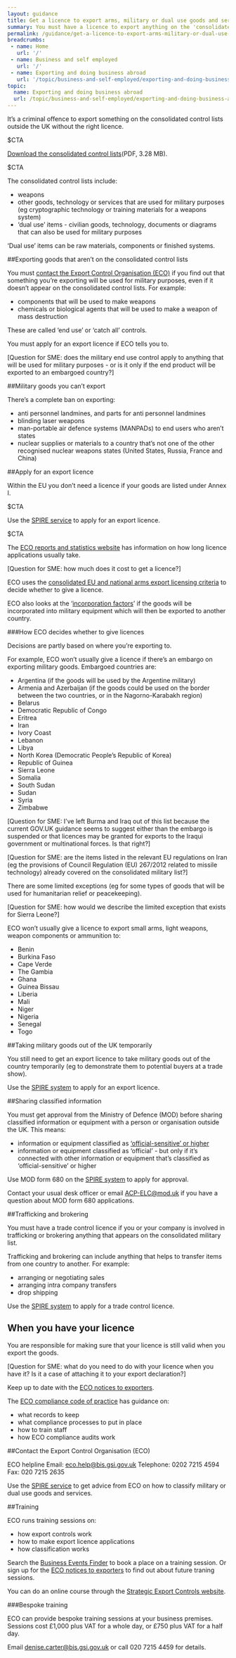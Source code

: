 ```yaml
---
layout: guidance
title: Get a licence to export arms, military or dual use goods and services
summary: You must have a licence to export anything on the 'consolidated contol lists' of strategic military and dual use items.
permalink: /guidance/get-a-licence-to-export-arms-military-or-dual-use-goods-and-services.html
breadcrumbs:
 - name: Home
   url: '/'
 - name: Business and self employed
   url: '/'
 - name: Exporting and doing business abroad
   url: '/topic/business-and-self-employed/exporting-and-doing-business-abroad.html'  
topic:
  name: Exporting and doing business abroad
  url: /topic/business-and-self-employed/exporting-and-doing-business-abroad.html
---
```

It’s a criminal offence to export something on the consolidated control lists outside the UK without the right licence.

$CTA

[Download the consolidated control lists](/government/uploads/system/uploads/attachment_data/file/488993/controllist20151225.pdf)(PDF, 3.28 MB).

$CTA

The consolidated control lists include:

- weapons
- other goods, technology or services that are used for military purposes (eg cryptographic technology or training materials for a weapons system)
- ‘dual use’ items - civilian goods, technology, documents or diagrams that can also be used for military purposes

‘Dual use’ items can be raw materials, components or finished systems.

##Exporting goods that aren’t on the consolidated control lists

You must [contact the Export Control Organisation (ECO)](https://govuk-import-export.herokuapp.com/guidance/get-a-licence-to-export-arms-military-or-dual-use-goods-and-services.html#contact-the-export-control-organisation-eco) if you find out that something you’re exporting will be used for military purposes, even if it doesn’t appear on the consolidated control lists. For example:

- components that will be used to make weapons
- chemicals or biological agents that will be used to make a weapon of mass destruction

These are called ‘end use’ or ‘catch all’ controls.

You must apply for an export licence if ECO tells you to.

[Question for SME: does the military end use control apply to anything that will be used for military purposes - or is it only if the end product will be exported to an embargoed country?]

##Military goods you can’t export

There’s a complete ban on exporting:

- anti personnel landmines, and parts for anti personnel landmines
- blinding laser weapons
- man-portable air defence systems (MANPADs) to end users who aren’t states
- nuclear supplies or materials to a country that’s not one of the other recognised nuclear weapons states (United States, Russia, France and China)

##Apply for an export licence

Within the EU you don’t need a licence if your goods are listed under Annex I.

$CTA

Use the [SPIRE service](https://www.spire.bis.gov.uk/spire/fox/espire/LOGIN/login) to apply for an export licence.

$CTA

The [ECO reports and statistics website](https://www.exportcontroldb.bis.gov.uk) has information on how long licence applications usually take.

[Question for SME: how much does it cost to get a licence?]

ECO uses the [consolidated EU and national arms export licensing criteria](http://www.publications.parliament.uk/pa/cm201314/cmhansrd/cm140325/wmstext/140325m0001.htm#14032566000018) to decide whether to give a licence.

ECO also looks at the ‘[incorporation factors](http://www.publications.parliament.uk/pa/cm200102/cmhansrd/vo020708/text/20708w01.htm#column_652)’ if the goods will be incorporated into military equipment which will then be exported to another country.

###How ECO decides whether to give licences

Decisions are partly based on where you’re exporting to.

For example, ECO won’t usually give a licence if there’s an embargo on exporting military goods. Embargoed countries are:

- Argentina (if the goods will be used by the Argentine military)
- Armenia and Azerbaijan (if the goods could be used on the border between the two countries, or in the Nagorno-Karabakh region)
- Belarus
- Democratic Republic of Congo
- Eritrea
- Iran
- Ivory Coast
- Lebanon
- Libya
- North Korea (Democratic People’s Republic of Korea)
- Republic of Guinea
- Sierra Leone
- Somalia
- South Sudan
- Sudan
- Syria
- Zimbabwe

[Question for SME: I’ve left Burma and Iraq out of this list because the current GOV.UK guidance seems to suggest either than the embargo is suspended or that licences may be granted for exports to the Iraqui government or multinational forces. Is that right?]

[Question for SME: are the items listed in the relevant EU regulations on Iran (eg the provisions of Council Regulation (EU) 267/2012 related to missile technology) already covered on the consolidated military list?]

There are some limited exceptions (eg for some types of goods that will be used for humanitarian relief or peacekeeping).

[Question for SME: how would we describe the limited exception that exists for Sierra Leone?]

ECO won’t usually give a licence to export small arms, light weapons, weapon components or ammunition to:

- Benin
- Burkina Faso
- Cape Verde
- The Gambia
- Ghana
- Guinea Bissau
- Liberia
- Mali
- Niger
- Nigeria
- Senegal
- Togo

##Taking military goods out of the UK temporarily

You still need to get an export licence to take military goods out of the country temporarily (eg to demonstrate them to potential buyers at a trade show).

Use the [SPIRE system](https://www.spire.bis.gov.uk/spire/fox/espire/LOGIN/login) to apply for an export licence.

##Sharing classified information

You must get approval from the Ministry of Defence (MOD) before sharing classified information or equipment with a person or organisation outside the UK. This means:

- information or equipment classified as [‘official-sensitive’ or higher](/government/publications/government-security-classifications)
- information or equipment classified as ‘official’ - but only if it’s connected with other information or equipment that’s classified as ‘official-sensitive’ or higher

Use MOD form 680 on the [SPIRE system](https://www.spire.bis.gov.uk/spire/fox/espire/LOGIN/login) to apply for approval.

Contact your usual desk officer or email <ACP-ELC@mod.uk> if you have a question about MOD form 680 applications.

##Trafficking and brokering

You must have a trade control licence if you or your company is involved in trafficking or brokering anything that appears on the consolidated military list.

Trafficking and brokering can include anything that helps to transfer items from one country to another. For example:

- arranging or negotiating sales
- arranging intra company transfers
- drop shipping

Use the [SPIRE system](https://www.spire.bis.gov.uk/spire/fox/espire/LOGIN/login) to apply for a trade control licence.

## When you have your licence

You are responsible for making sure that your licence is still valid when you export the goods.

[Question for SME: what do you need to do with your licence when you have it? Is it a case of attaching it to your export declaration?]

Keep up to date with the [ECO notices to exporters](http://blogs.bis.gov.uk/exportcontrol/).

The [ECO compliance code of practice](/government/publications/compliance-code-of-practice) has guidance on:

- what records to keep
- what compliance processes to put in place
- how to train staff
- how ECO compliance audits work

##Contact the Export Control Organisation (ECO)

ECO helpline
Email: [eco.help@bis.gsi.gov.uk](mailto:eco.help@bis.gsi.gov.uk)
Telephone: 0202 7215 4594
Fax: 020 7215 2635

Use the [SPIRE service](https://www.spire.bis.gov.uk/spire/fox/espire/LOGIN/login) to get advice from ECO on how to classify military or dual use goods and services.

##Training

ECO runs training sessions on:

- how export controls work
- how to make export licence applications
- how classification works

Search the [Business Events Finder](https://www.business-events.org.uk/) to book a place on a training session. Or sign up for the [ECO notices to exporters](http://blogs.bis.gov.uk/exportcontrol/) to find out about future traning sessions.

You can do an online course through the [Strategic Export Controls website](http://www.strategicexportcontrols.org).

###Bespoke training

ECO can provide bespoke training sessions at your business premises. Sessions cost £1,000 plus VAT for a whole day, or £750 plus VAT for a half day.

Email <denise.carter@bis.gsi.gov.uk> or call 020 7215 4459 for details.
